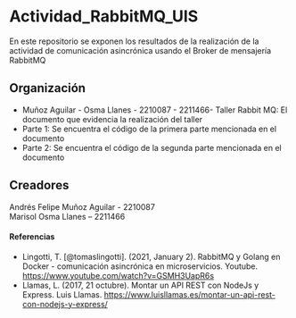 # Actividad_RabbitMQ_UIS
En este repositorio se exponen los resultados de la realización de la actividad de comunicación asincrónica usando el Broker de mensajería RabbitMQ
## Organización
* Muñoz Aguilar - Osma Llanes - 2210087 - 2211466- Taller Rabbit MQ: El documento que evidencia la realización del taller
* Parte 1: Se encuentra el código de la primera parte mencionada en el documento
* Parte 2: Se encuentra el código de la segunda parte mencionada en el documento


## Creadores
Andrés Felipe Muñoz Aguilar - 2210087 \
Marisol Osma Llanes – 2211466

#### Referencias
* Lingotti, T. [@tomaslingotti]. (2021, January 2). RabbitMQ y Golang en Docker - comunicación asincrónica en microservicios. Youtube. https://www.youtube.com/watch?v=GSMH3UapR6s
* Llamas, L. (2017, 21 octubre). Montar un API REST con NodeJs y Express. Luis Llamas. https://www.luisllamas.es/montar-un-api-rest-con-nodejs-y-express/

